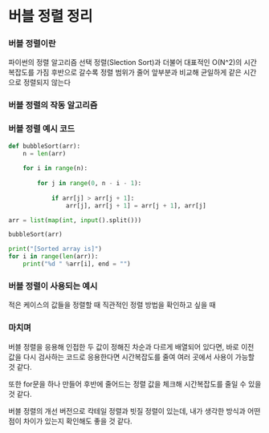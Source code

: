 # 버블 정렬 정리

### 버블 정렬이란
파이썬의 정렬 알고리즘
선택 정렬(Slection Sort)과 더불어 대표적인 O(N^2)의 시간복잡도를 가짐
후반으로 갈수록 정렬 범위가 줄어 앞부분과 비교해 균일하게 같은 시간으로 정렬되지 않는다

### 버블 정렬의 작동 알고리즘


### 버블 정렬 예시 코드
```python
def bubbleSort(arr):
    n = len(arr)
    
    for i in range(n):
        
        for j in range(0, n - i - 1):
           
            if arr[j] > arr[j + 1]: 
                arr[j], arr[j + 1] = arr[j + 1], arr[j]

arr = list(map(int, input().split()))

bubbleSort(arr)

print("[Sorted array is]")
for i in range(len(arr)):
    print("%d " %arr[i], end = "")
```

### 버블 정렬이 사용되는 예시
적은 케이스의 값들을 정렬할 때
직관적인 정렬 방법을 확인하고 싶을 때

### 마치며
버블 정렬을 응용해 인접한 두 값이 정해진 차순과 다르게 배열되어 있다면,
바로 이전 값을 다시 검사하는 코드로 응용한다면 시간복잡도를 줄여 여러 곳에서 사용이 가능할 것 같다.

또한 for문을 하나 만들어 후반에 줄어드는 정렬 값을 체크해 시간복잡도를 줄일 수 있을 것 같다.

버블 정렬의 개선 버전으로 칵테일 정렬과 빗질 정렬이 있는데, 내가 생각한 방식과 어떤 점이 차이가 있는지 확인해도 좋을 것 같다.
